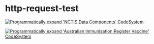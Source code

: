 # http-request-test

[![Programmatically expand 'NCTIS Data Components' CodeSystem](https://github.com/robstwd/http-request-test/actions/workflows/valueset-ndc-expand.yml/badge.svg)](https://github.com/robstwd/http-request-test/actions/workflows/valueset-ndc-expand.yml)

[![Programmatically expand 'Australian Immunisation Register Vaccine' CodeSystem](https://github.com/robstwd/http-request-test/actions/workflows/valueset-air-expand.yml/badge.svg)](https://github.com/robstwd/http-request-test/actions/workflows/valueset-air-expand.yml)
